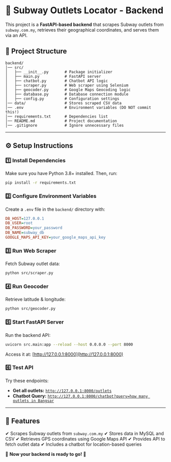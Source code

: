 # 🚀 Subway Outlets Locator - Backend

This project is a **FastAPI-based backend** that scrapes Subway outlets from `subway.com.my`, retrieves their geographical coordinates, and serves them via an API.

## 📁 Project Structure
```
backend/
│── src/
│   ├── __init__.py       # Package initializer
│   ├── main.py           # FastAPI server
│   ├── chatbot.py        # Chatbot API logic
│   ├── scraper.py        # Web scraper using Selenium
│   ├── geocoder.py       # Google Maps Geocoding logic
│   ├── database.py       # Database connection module
│   ├── config.py         # Configuration settings
│── data/                 # Stores scraped CSV data
│── .env                  # Environment variables (DO NOT commit this!)
│── requirements.txt      # Dependencies list
│── README.md             # Project documentation
│── .gitignore            # Ignore unnecessary files
```

---

## ⚙️ Setup Instructions
### **1️⃣ Install Dependencies**
Make sure you have Python 3.8+ installed. Then, run:
```bash
pip install -r requirements.txt
```

### **2️⃣ Configure Environment Variables**
Create a `.env` file in the `backend/` directory with:
```ini
DB_HOST=127.0.0.1
DB_USER=root
DB_PASSWORD=your_password
DB_NAME=subway_db
GOOGLE_MAPS_API_KEY=your_google_maps_api_key
```

### **3️⃣ Run Web Scraper**
Fetch Subway outlet data:
```bash
python src/scraper.py
```

### **4️⃣ Run Geocoder**
Retrieve latitude & longitude:
```bash
python src/geocoder.py
```

### **5️⃣ Start FastAPI Server**
Run the backend API:
```bash
uvicorn src.main:app --reload --host 0.0.0.0 --port 8000
```
Access it at: [http://127.0.0.1:8000](http://127.0.0.1:8000)

### **6️⃣ Test API**
Try these endpoints:
- **Get all outlets:** [`http://127.0.0.1:8000/outlets`](http://127.0.0.1:8000/outlets)
- **Chatbot Query:** [`http://127.0.0.1:8000/chatbot?query=how many outlets in Bangsar`](http://127.0.0.1:8000/chatbot?query=how%20many%20outlets%20in%20Bangsar)

---

## 🎯 Features
✔ Scrapes Subway outlets from `subway.com.my`
✔ Stores data in MySQL and CSV
✔ Retrieves GPS coordinates using Google Maps API
✔ Provides API to fetch outlet data
✔ Includes a chatbot for location-based queries

🚀 **Now your backend is ready to go!** 🚀
